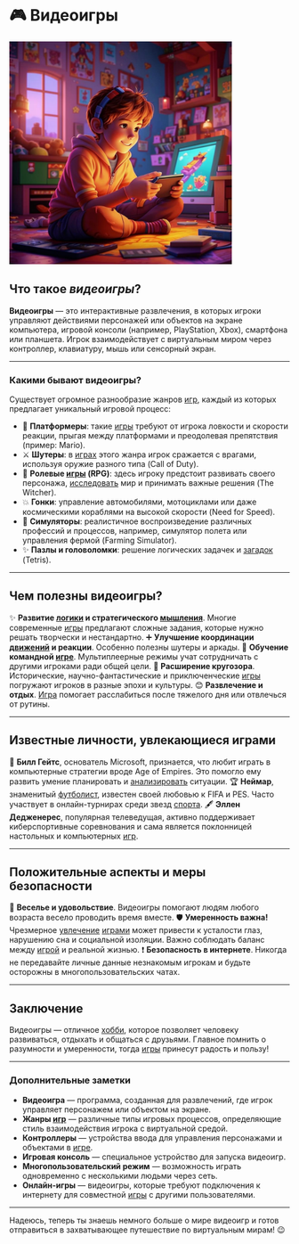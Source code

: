 # **🎮 Видеоигры**

<img src="../../../../WORK/entertainment/hobbies/джэпэги/видеоигры.jpeg" width="400" height="400" />

## Что такое *видеоигры*?

**Видеоигры** — это интерактивные развлечения, в которых игроки управляют действиями персонажей или объектов на экране компьютера, игровой консоли (например, PlayStation, Xbox), смартфона или планшета. Игрок взаимодействует с виртуальным миром через контроллер, клавиатуру, мышь или сенсорный экран.

---

### Какими бывают видеоигры?

Существует огромное разнообразие жанров [игр](настольные_игры.md), каждый из которых предлагает уникальный игровой процесс:

- 🏰 **Платформеры**: такие [игры](настольные_игры.md) требуют от игрока ловкости и скорости реакции, прыгая между платформами и преодолевая препятствия (пример: Mario).
- ⚔️ **Шутеры**: в [играх](настольные_игры.md) этого жанра игрок сражается с врагами, используя оружие разного типа (Call of Duty).
- 🌟 **Ролевые [игры](настольные_игры.md) (RPG)**: здесь игроку предстоит развивать своего персонажа, [исследовать](интеллектуальные.md) мир и принимать важные решения (The Witcher).
- 💥 **Гонки**: управление автомобилями, мотоциклами или даже космическими кораблями на высокой скорости (Need for Speed).
- 🧹 **Симуляторы**: реалистичное воспроизведение различных профессий и процессов, например, симулятор полета или управления фермой (Farming Simulator).
- ✨ **Пазлы и головоломки**: решение логических задачек и [загадок](интеллектуальны.md) (Tetris).

---

## Чем полезны видеоигры?

✨ **Развитие [логики](интеллектуальные.md) и стратегического [мышления](интеллектуальные.md)**. Многие современные [игры](настольные_игры.md) предлагают сложные задания, которые нужно решать творчески и нестандартно.
➕ **Улучшение координации [движений](активные.md) и реакции**. Особенно полезны шутеры и аркады.
🤝 **Обучение командной [игре](настольные_игры.md)**. Мультиплеерные режимы учат сотрудничать с другими игроками ради общей цели.
🦾 **Расширение кругозора**. Исторические, научно-фантастические и приключенческие [игры](настольные_игры.md) погружают игроков в разные эпохи и культуры.
😊 **Развлечение и отдых**. [Игра](настольные_игры.md) помогает расслабиться после тяжелого дня или отвлечься от рутины.

---

## Известные личности, увлекающиеся играми

👑 **Билл Гейтс**, основатель Microsoft, признается, что любит играть в компьютерные стратегии вроде Age of Empires. Это помогло ему развить умение планировать и [анализировать](интеллектуальные.md) ситуации.
🏆 **Неймар**, знаменитый [футболист](спорт.md), известен своей любовью к FIFA и PES. Часто участвует в онлайн-турнирах среди звезд [спорта](спорт.md).
🖋️ **Эллен Дедженерес**, популярная телеведущая, активно поддерживает киберспортивные соревнования и сама является поклонницей настольных и компьютерных [игр](настольные_игры.md).

---

## Положительные аспекты и меры безопасности

🥳 **Веселье и удовольствие**. Видеоигры помогают людям любого возраста весело проводить время вместе.
🛡️ **Умеренность важна!** Чрезмерное [увлечение](хобби.md) [играми](настольные_игры.md) может привести к усталости глаз, нарушению сна и социальной изоляции. Важно соблюдать баланс между [игрой](настольные_игры.md) и реальной жизнью.
❗ **Безопасность в интернете**. Никогда не передавайте личные данные незнакомым игрокам и будьте осторожны в многопользовательских чатах.

---

## Заключение

Видеоигры — отличное [хобби](хобби.md), которое позволяет человеку развиваться, отдыхать и общаться с друзьями. Главное помнить о разумности и умеренности, тогда [игры](настольные_игры.md) принесут радость и пользу!

---

### Дополнительные заметки

- **Видеоигра** — программа, созданная для развлечений, где игрок управляет персонажем или объектом на экране.
- **Жанры [игр](настольные_игры.md)** — различные типы игровых процессов, определяющие стиль взаимодействия игрока с виртуальной средой.
- **Контроллеры** — устройства ввода для управления персонажами и объектами в [игре](настольные_игры.md).
- **Игровая консоль** — специальное устройство для запуска видеоигр.
- **Многопользовательский режим** — возможность играть одновременно с несколькими людьми через сеть.
- **Онлайн-игры** — видеоигры, которые требуют подключения к интернету для совместной [игры](настольные_игры.md) с другими пользователями.

---

Надеюсь, теперь ты знаешь немного больше о мире видеоигр и готов отправиться в захватывающее путешествие по виртуальным мирам! 😉
